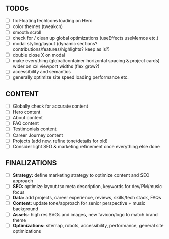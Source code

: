 ## TODOs

- [ ] fix FloatingTechIcons loading on Hero
- [ ] color themes (tweakcn)
- [ ] smooth scroll
- [ ] check for / clean up global optimizations (useEffects useMemos etc.)
- [ ] modal styling/layout (dynamic sections? contributions/features/highlights? keep as is?)
- [ ] double close X on modal
- [ ] make everything (global/container horizontal spacing & project cards) wider on xxl viewport widths (flex grow?)
- [ ] accessibility and semantics
- [ ] generally optimize site speed loading performance etc.

## CONTENT

- [ ] Globally check for accurate content
- [ ] Hero content
- [ ] About content
- [ ] FAQ content
- [ ] Testimonials content
- [ ] Career Journey content
- [ ] Projects (add new, refine tone/details for old)
- [ ] Consider light SEO & marketing refinement once everything else done

## FINALIZATIONS

- [ ] **Strategy:** define marketing strategy to optimize content and SEO approach
- [ ] **SEO:** optimize layout.tsx meta description, keywords for dev/PM/music focus
- [ ] **Data:** add projects, career experience, reviews, skills/tech stack, FAQs
- [ ] **Content:** update tone/approach for senior perspective + music background
- [ ] **Assets:** high res SVGs and images, new favicon/logo to match brand theme
- [ ] **Optimizations:** sitemap, robots, accessibility, performance, general site optimizations
